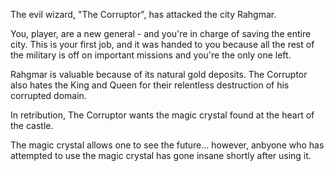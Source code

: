 The evil wizard, "The Corruptor", has attacked the city Rahgmar.

You, player, are a new general - and you're in charge of saving the entire city. This is your first job, and it was handed to you because all the rest of the military is off on important missions and you're the only one left.

Rahgmar is valuable because of its natural gold deposits. The Corruptor also hates the King and Queen for their relentless destruction of his corrupted domain.

In retribution, The Corruptor wants the magic crystal found at the heart of the castle. 

The magic crystal allows one to see the future... however, anbyone who has attempted to use the magic crystal has gone insane shortly after using it.


